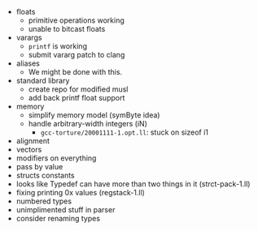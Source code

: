 - floats
    - primitive operations working
    - unable to bitcast floats
- varargs
    - `printf` is working
    - submit vararg patch to clang
- aliases
    - We might be done with this.
- standard library
    - create repo for modified musl
    - add back printf float support
- memory
    - simplify memory model (symByte idea)
    - handle arbitrary-width integers (iN)
        - `gcc-torture/20001111-1.opt.ll`: stuck on sizeof i1
- alignment
- vectors
- modifiers on everything
- pass by value
- structs constants
- looks like Typedef can have more than two things in it (strct-pack-1.ll)
- fixing printing 0x values (regstack-1.ll)
- numbered types
- unimplimented stuff in parser
- consider renaming types


